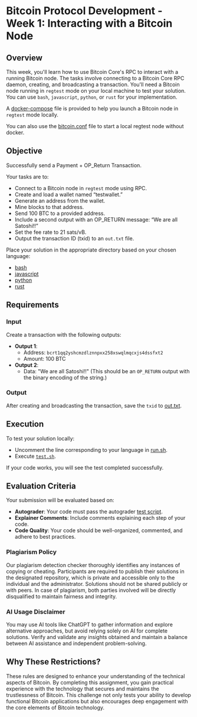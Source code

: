 # Bitcoin Protocol Development - Week 1: Interacting with a Bitcoin Node

## Overview
This week, you'll learn how to use Bitcoin Core's RPC to interact with a running Bitcoin node. The tasks involve connecting to a Bitcoin Core RPC daemon, creating, and broadcasting a transaction. You'll need a Bitcoin node running in `regtest` mode on your local machine to test your solution. You can use `bash`, `javascript`, `python`, or `rust` for your implementation.

A [docker-compose](./docker-compose.yaml) file is provided to help you launch a Bitcoin node in `regtest` mode locally.

You can also use the [bitcoin.conf](./bitcoin.conf) file to start a local regtest node without docker.

## Objective
Successfully send a Payment + OP_Return Transaction.

Your tasks are to:
- Connect to a Bitcoin node in `regtest` mode using RPC.
- Create and load a wallet named “testwallet.”
- Generate an address from the wallet.
- Mine blocks to that address.
- Send 100 BTC to a provided address.
- Include a second output with an OP_RETURN message: “We are all Satoshi!!”
- Set the fee rate to 21 sats/vB.
- Output the transaction ID (txid) to an `out.txt` file.

Place your solution in the appropriate directory based on your chosen language:
- [bash](./bash/solution.sh)
- [javascript](./javascript/index.js)
- [python](./python/main.py)
- [rust](./rust/src/main.rs)

## Requirements
### Input
Create a transaction with the following outputs:
- **Output 1**:
  - Address: `bcrt1qq2yshcmzdlznnpxx258xswqlmqcxjs4dssfxt2`
  - Amount: 100 BTC
- **Output 2**:
  - Data: "We are all Satoshi!!" (This should be an `OP_RETURN` output with the binary encoding of the string.)

### Output
After creating and broadcasting the transaction, save the `txid` to [out.txt](./out.txt).

## Execution
To test your solution locally:
- Uncomment the line corresponding to your language in [run.sh](./run.sh).
- Execute [`test.sh`](./test.sh).

If your code works, you will see the test completed successfully.

## Evaluation Criteria
Your submission will be evaluated based on:
- **Autograder**: Your code must pass the autograder [test script](./test/test.spec.ts).
- **Explainer Comments**: Include comments explaining each step of your code.
- **Code Quality**: Your code should be well-organized, commented, and adhere to best practices.

### Plagiarism Policy
Our plagiarism detection checker thoroughly identifies any instances of copying or cheating. Participants are required to publish their solutions in the designated repository, which is private and accessible only to the individual and the administrator. Solutions should not be shared publicly or with peers. In case of plagiarism, both parties involved will be directly disqualified to maintain fairness and integrity.

### AI Usage Disclaimer
You may use AI tools like ChatGPT to gather information and explore alternative approaches, but avoid relying solely on AI for complete solutions. Verify and validate any insights obtained and maintain a balance between AI assistance and independent problem-solving.

## Why These Restrictions?
These rules are designed to enhance your understanding of the technical aspects of Bitcoin. By completing this assignment, you gain practical experience with the technology that secures and maintains the trustlessness of Bitcoin. This challenge not only tests your ability to develop functional Bitcoin applications but also encourages deep engagement with the core elements of Bitcoin technology.
